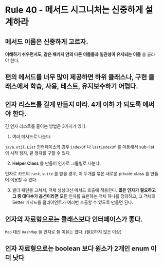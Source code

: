 # Rule 40 - 메서드 시그니처는 신중하게 설계하라

## 메서드 이름은 신중하게 고르자. 

**이해하기 쉬우면서도, 같은 패키지 안의 다른 이름들과 일관성이 유지되는 이름** 을 골라야 한다.

## 편의 메서드를 너무 많이 제공하면 하위 클래스나, 구현 클래스에서 학습, 사용, 테스트, 유지보수하기 어렵다.

## 인자 리스트를 길게 만들지 마라. **4개 이하** 가 되도록 애써야 한다.

긴 인자 리스트를 줄이는 방법은 3가지가 있다.

1. 여러 메서드로 나눈다. 

`java.util.List` 인터페이스의 경우 `indexOf` 나 `lastIndexOf` 를 이용해서 sub-list 의 시작 첨자, 끝 첨자를 구할 수 있다. 

2. **Helper Class** 를 만들어 인자로 그룹별로 나눈다. 

인자로 카드의 `rank`, `suite` 를 받을 경우, 이 두개를 묶은 새로운 private class 를 만들어 이용할 수 있다.
 
3. 빌더 패턴을 고쳐서, 객체 생성대신 메서드 호출에 적용한다. **많은 인자가 필요하고 그 중 대다수가 옵션이라면** 
모든 인자를 표현하는 객체 하나를 정의하고, 그 객체의 Setter 메서드를 클라이언트가 여러번 호출할 수 있도록 만들면 된다. 

## 인자의 자료형으로는 클래스보다 인터페이스가 좋다.

`Map` 대신 `HashMap` 을 인자로 쓸 이유는 없다. (필요하지 않은 이상)

## 인자 자료형으로는 boolean 보다 원소가 2개인 enum 이 더 낫다


